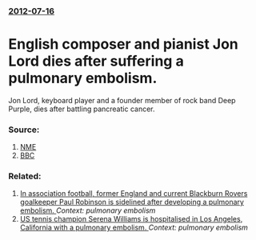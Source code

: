 ### [2012-07-16](/news/2012/07/16/index.md)

# English composer and pianist Jon Lord dies after suffering a pulmonary embolism. 

Jon Lord, keyboard player and a founder member of rock band Deep Purple, dies after battling pancreatic cancer.


### Source:

1. [NME](http://www.nme.com/news/deep-purple/64953)
2. [BBC](http://www.bbc.co.uk/news/entertainment-arts-18864409)

### Related:

1. [In association football, former England and current Blackburn Rovers goalkeeper Paul Robinson is sidelined after developing a pulmonary embolism. ](/news/2013/04/4/in-association-football-former-england-and-current-blackburn-rovers-goalkeeper-paul-robinson-is-sidelined-after-developing-a-pulmonary-embo.md) _Context: pulmonary embolism_
2. [US tennis champion Serena Williams is hospitalised in Los Angeles, California with a pulmonary embolism. ](/news/2011/02/28/us-tennis-champion-serena-williams-is-hospitalised-in-los-angeles-california-with-a-pulmonary-embolism.md) _Context: pulmonary embolism_
